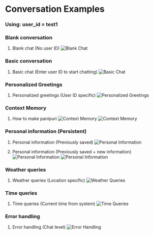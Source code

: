 # Conversation Examples

### Using: user_id = test1

### Blank conversation
1. Blank chat (No user ID)
![Blank Chat](./assets/blank_chat.png)
### Basic conversation
1. Basic chat (Enter user ID to start chatting)
![Basic Chat](./assets/basic_chat.png)

### Personalized Greetings
1. Personalized greetings (User ID specific)
![Personalized Greetings](./assets/greetings.png)

### Context Memory
1. How to make panipuri
![Context Memory](./assets/session_memory_1.png)
![Context Memory](./assets/session_memory_2.png)

### Personal information (Persistent)
1. Personal information (Previously saved)
![Personal Information](./assets/persistent_1.png)

2. Personal information (Previously saved + new information)
![Personal Information](./assets/persistent_with_context_1.png)
![Personal Information](./assets/persistent_with_context_2.png)

### Weather queries
1. Weather queries (Location specific)
![Weather Queries](./assets/weather_query.png)
### Time queries
1. Time queries (Current time from system)
![Time Queries](./assets/time_query.png)
### Error handling
1. Error handling (Chat level)
![Error Handling](./assets/error_chat_level.png)